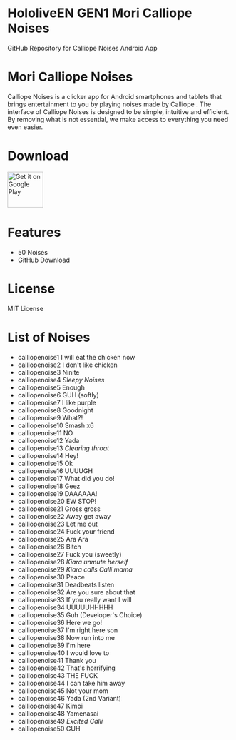 # HololiveEN GEN1 Mori Calliope Noises 
 GitHub Repository for Calliope Noises Android App

# Mori Calliope Noises
Calliope Noises is a clicker app for Android smartphones and tablets that brings entertainment to you by playing noises made by Calliope .
The interface of Calliope Noises is designed to be simple, intuitive and efficient. By removing what is not essential, we make access to everything you need even easier.

# Download
[<img src="https://play.google.com/intl/en_us/badges/images/generic/en_badge_web_generic.png"
alt="Get it on Google Play"
height="80">](https://play.google.com/store/apps/details?id=com.yuzumin.calliopenoises)

# Features
* 50 Noises
* GitHub Download

# License
MIT License

# List of Noises
* calliopenoise1  I will eat the chicken now
* calliopenoise2  I don't like chicken
* calliopenoise3  Ninite
* calliopenoise4  *Sleepy Noises*
* calliopenoise5  Enough
* calliopenoise6  GUH (softly)
* calliopenoise7  I like purple
* calliopenoise8  Goodnight
* calliopenoise9  What?!
* calliopenoise10 Smash x6
* calliopenoise11 NO
* calliopenoise12 Yada
* calliopenoise13 *Clearing throat*
* calliopenoise14 Hey!
* calliopenoise15 Ok
* calliopenoise16 UUUUGH
* calliopenoise17 What did you do!
* calliopenoise18 Geez
* calliopenoise19 DAAAAAA!
* calliopenoise20 EW STOP!
* calliopenoise21 Gross gross
* calliopenoise22 Away get away
* calliopenoise23 Let me out
* calliopenoise24 Fuck your friend
* calliopenoise25 Ara Ara
* calliopenoise26 Bitch
* calliopenoise27 Fuck you (sweetly)
* calliopenoise28 *Kiara unmute herself*
* calliopenoise29 *Kiara calls Calli mama*
* calliopenoise30 Peace
* calliopenoise31 Deadbeats listen
* calliopenoise32 Are you sure about that
* calliopenoise33 If you really want I will
* calliopenoise34 UUUUUHHHHH
* calliopenoise35 Guh (Developer's Choice)
* calliopenoise36 Here we go!
* calliopenoise37 I'm right here son
* calliopenoise38 Now run into me
* calliopenoise39 I'm here
* calliopenoise40 I would love to
* calliopenoise41 Thank you
* calliopenoise42 That's horrifying
* calliopenoise43 THE FUCK
* calliopenoise44 I can take him away
* calliopenoise45 Not your mom
* calliopenoise46 Yada (2nd Variant)
* calliopenoise47 Kimoi
* calliopenoise48 Yamenasai
* calliopenoise49 *Excited Calli*
* calliopenoise50 GUH
